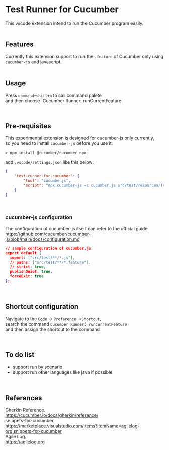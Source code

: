 # Test Runner for Cucumber

This vscode extension intend to run the Cucumber program easily.
​        
​        
## Features
Currently this extension support to run the `.feature` of Cucumber only using `cucumber-js` and javascript.
​        
        ​        
    
## Usage

Press `command+shift+p` to call command palete  
and then choose `Cucumber Runner: runCurrentFeature   
     
​        

## Pre-requisites
This experimental extension is designed for cucumber-js only currently,  
 so you need to install `cucumber-js` before you use it.
 ```shell
 > npm install @cucumber/cucumber npx
 ```
add `.vscode/settings.json` like this below: 
```json
{
	"test-runner-for-cucumber": {
		"tool": "cucumberjs",
		"script": "npx cucumber-js -c cucumber.js src/test/resources/features/**/*.feature"
	}
}
```
​        
### cucumber-js configuration
The configuration of cucumber-js itself can refer to the official guide  
https://github.com/cucumber/cucumber-js/blob/main/docs/configuration.md 

```json
// sample configuration of cucumber.js
export default {
  import: ["src/test/**/*.js"],
  // paths: ["src/test/**/*.feature"],
  // strict: true,
  publishQuiet: true,
  forceExit: true
};
```
​        

## Shortcut configuration
Navigate to the `Code` -> `Preference` ->​ `Shortcut`,  
search the command `Cucumber Runner: runCurrentFeature`  
and then assign the shortcut to the command  

​        

## To do list
* support run by scenario
* support run other languages like java if possible

​        
	
## References

Gherkin Reference.  
<https://cucumber.io/docs/gherkin/reference/>  
snippets-for-cucumber  
<https://marketplace.visualstudio.com/items?itemName=agilelog-org.snippets-for-cucumber>  
Agile Log.  
<https://agilelog.org>
